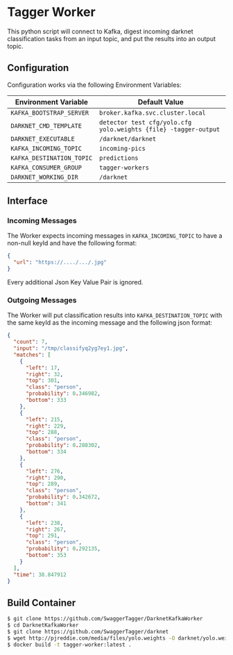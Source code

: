 # Tagger Worker
This python script will connect to Kafka, digest incoming darknet classification tasks from an input topic, and put the results into an output topic.

## Configuration
Configuration works via the following Environment Variables:

Environment Variable | Default Value 
--- | ---
`KAFKA_BOOTSTRAP_SERVER` | `broker.kafka.svc.cluster.local`
`DARKNET_CMD_TEMPLATE` | `detector test cfg/yolo.cfg yolo.weights {file} -tagger-output`
`DARKNET_EXECUTABLE` | `/darknet/darknet`
`KAFKA_INCOMING_TOPIC` | `incoming-pics`
`KAFKA_DESTINATION_TOPIC` | `predictions`
`KAFKA_CONSUMER_GROUP` | `tagger-workers`
`DARKNET_WORKING_DIR` | `/darknet`

## Interface
### Incoming Messages
The Worker expects incoming messages in `KAFKA_INCOMING_TOPIC` to have a non-null keyId and have the following format:

```json
{
  "url": "https://..../.../.jpg"
}
```
Every additional Json Key Value Pair is ignored.

### Outgoing Messages
The Worker will put classification results into `KAFKA_DESTINATION_TOPIC` with the same keyId as the incoming message and the following json format:
```json
{
  "count": 7,
  "input": "/tmp/classifyq2yg7ey1.jpg",
  "matches": [
    {
      "left": 17,
      "right": 32,
      "top": 301,
      "class": "person",
      "probability": 0.346982,
      "bottom": 333
    },
    {
      "left": 215,
      "right": 229,
      "top": 288,
      "class": "person",
      "probability": 0.288302,
      "bottom": 334
    },
    {
      "left": 276,
      "right": 290,
      "top": 289,
      "class": "person",
      "probability": 0.342672,
      "bottom": 341
    },
    {
      "left": 238,
      "right": 267,
      "top": 291,
      "class": "person",
      "probability": 0.292135,
      "bottom": 353
    }
  ],
  "time": 38.847912
}

```

## Build Container
```bash
$ git clone https://github.com/SwaggerTagger/DarknetKafkaWorker
$ cd DarknetKafkaWorker
$ git clone https://github.com/SwaggerTagger/darknet
$ wget http://pjreddie.com/media/files/yolo.weights -O darknet/yolo.weights
$ docker build -t tagger-worker:latest .
```
